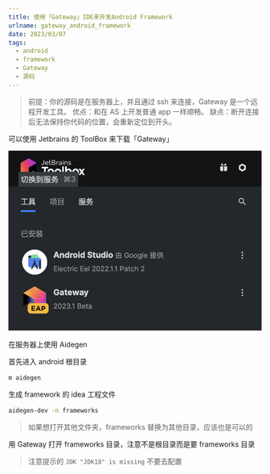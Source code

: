 ```yaml
---
title: 使用「Gateway」IDE来开发Android Framework
urlname: gateway_android_framework
date: 2023/03/07
tags:
  - android
  - framework
  - Gateway
  - 源码
---
```


> 前提：你的源码是在服务器上，并且通过 ssh 来连接，Gateway 是一个远程开发工具。
> 优点：和在 AS 上开发普通 app 一样顺畅。
> 缺点：断开连接后无法保持你代码的位置，会重新定位到开头。

可以使用 Jetbrains 的 ToolBox 来下载「Gateway」

![](https://raw.githubusercontent.com/mikaelzero/ImageSource/main/uPic/WJ142e.png)

在服务器上使用 Aidegen

首先进入 android 根目录

```bash
m aidegen
```

生成 framework 的 idea 工程文件

```bash
aidegen-dev -n frameworks
```

> 如果想打开其他文件夹，frameworks 替换为其他目录，应该也是可以的

用 Gateway 打开 frameworks 目录，注意不是根目录而是要 frameworks 目录

> 注意提示的 `JDK "JDK18" is missing` 不要去配置
